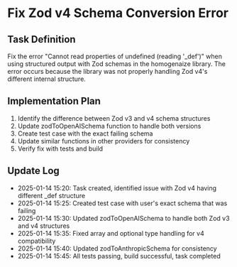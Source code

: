 # Fix Zod v4 Schema Conversion Error

## Task Definition
Fix the error "Cannot read properties of undefined (reading '_def')" when using structured output with Zod schemas in the homogenaize library. The error occurs because the library was not properly handling Zod v4's different internal structure.

## Implementation Plan
1. Identify the difference between Zod v3 and v4 schema structures
2. Update zodToOpenAISchema function to handle both versions
3. Create test case with the exact failing schema
4. Update similar functions in other providers for consistency
5. Verify fix with tests and build

## Update Log
- 2025-01-14 15:20: Task created, identified issue with Zod v4 having different _def structure
- 2025-01-14 15:25: Created test case with user's exact schema that was failing
- 2025-01-14 15:30: Updated zodToOpenAISchema to handle both Zod v3 and v4 structures
- 2025-01-14 15:35: Fixed array and optional type handling for v4 compatibility
- 2025-01-14 15:40: Updated zodToAnthropicSchema for consistency
- 2025-01-14 15:45: All tests passing, build successful, task completed